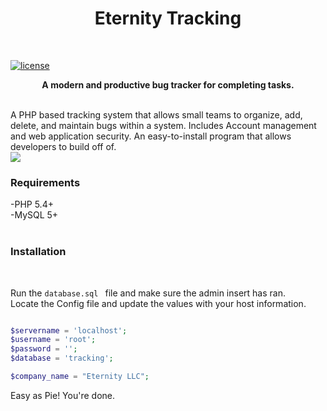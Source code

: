 
<h1 align="center">Eternity Tracking</h1> <br>
      
[![license](https://img.shields.io/github/license/mashape/apistatus.svg)]()


<p align="center">
<b>A modern and productive bug tracker for completing tasks.</b><br>
</p><br>
A PHP based tracking system that allows small teams to organize, add, delete, and maintain bugs within a system. Includes Account management and web application security. An easy-to-install program that allows developers to build off of.<br>
<a href="http://tinypic.com?ref=2q9jm0h" target="_blank"><img src="http://i65.tinypic.com/2q9jm0h.png" border="0" ></a><br>
<h3>Requirements</h3>
-PHP 5.4+ <br>
-MySQL 5+<br>
<br>
<h3>Installation</h3><br>


Run the `database.sql ` file and make sure the admin insert has ran.<br>
Locate the Config file and update the values with your host information.<br>


```php

$servername = 'localhost';
$username = 'root';
$password = '';
$database = 'tracking';

$company_name = "Eternity LLC";

```
Easy as Pie! You're done. 
